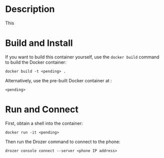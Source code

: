 # Description

This 

# Build and Install

If you want to build this container yourself, use the `docker build` command to build the Docker container:

`docker build -t <pending> .`

Alternatively, use the pre-built Docker container at <pending>:

`<pending>`

# Run and Connect

First, obtain a shell into the container:

`docker run -it <pending>`

Then run the Drozer command to connect to the phone:

`drozer console connect --server <phone IP address>`
